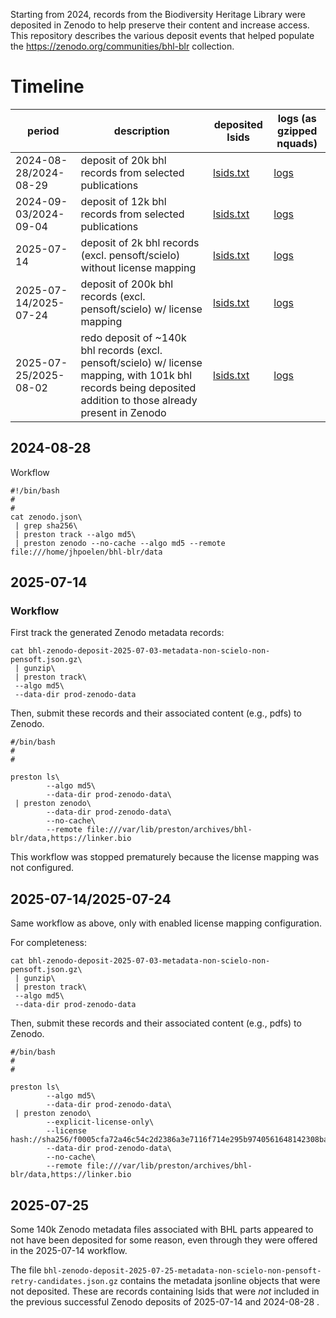 Starting from 2024, records from the Biodiversity Heritage Library were deposited in Zenodo to help preserve their content and increase access. This repository describes the various deposit events that helped populate the https://zenodo.org/communities/bhl-blr collection. 

# Timeline

period | description | deposited lsids | logs (as gzipped nquads)
--- | --- | --- | --- 
2024-08-28/2024-08-29 | deposit of 20k bhl records from selected publications | [lsids.txt](bhl-zenodo-deposit-2024-08-28-lsids.txt) | [logs](bhl-zenodo-deposit-2024-08-28.nq.gz)
2024-09-03/2024-09-04 | deposit of 12k bhl records from selected publications | [lsids.txt](bhl-zenodo-deposit-2024-09-03-lsids.txt) | [logs](bhl-zenodo-deposit-2024-09-03.nq.gz)
2025-07-14 | deposit of 2k bhl records (excl. pensoft/scielo) without license mapping | [lsids.txt](bhl-zenodo-deposit-2025-07-14-take1-lsids.txt) | [logs](bhl-zenodo-deposit-2025-07-14-take1.nq.gz) 
2025-07-14/2025-07-24 | deposit of 200k bhl records (excl. pensoft/scielo) w/ license mapping | [lsids.txt](bhl-zenodo-deposit-2025-07-14-take2-lsids.txt) | [logs](bhl-zenodo-deposit-2025-07-14-take2.nq.gz)
2025-07-25/2025-08-02 | redo deposit of ~140k bhl records (excl. pensoft/scielo) w/ license mapping, with 101k bhl records being deposited addition to those already present in Zenodo | [lsids.txt](bhl-zenodo-deposit-2025-07-25-lsids.txt) | [logs](bhl-zenodo-deposit-2025-07-25.nq.gz)

## 2024-08-28

Workflow 

```
#!/bin/bash
#
#
cat zenodo.json\
 | grep sha256\
 | preston track --algo md5\
 | preston zenodo --no-cache --algo md5 --remote file:///home/jhpoelen/bhl-blr/data
```

## 2025-07-14 

### Workflow

First track the generated Zenodo metadata records:

```
cat bhl-zenodo-deposit-2025-07-03-metadata-non-scielo-non-pensoft.json.gz\
 | gunzip\
 | preston track\
 --algo md5\
 --data-dir prod-zenodo-data
```

Then, submit these records and their associated content (e.g., pdfs) to Zenodo.

```
#/bin/bash
#
#

preston ls\
       	--algo md5\
       	--data-dir prod-zenodo-data\
 | preston zenodo\
        --data-dir prod-zenodo-data\
       	--no-cache\
       	--remote file:///var/lib/preston/archives/bhl-blr/data,https://linker.bio
```

This workflow was stopped prematurely because the license mapping was not configured.

## 2025-07-14/2025-07-24

Same workflow as above, only with enabled license mapping configuration. 

For completeness:

```
cat bhl-zenodo-deposit-2025-07-03-metadata-non-scielo-non-pensoft.json.gz\
 | gunzip\
 | preston track\
 --algo md5\
 --data-dir prod-zenodo-data
```

Then, submit these records and their associated content (e.g., pdfs) to Zenodo.

```
#/bin/bash
#
#

preston ls\
       	--algo md5\
       	--data-dir prod-zenodo-data\
 | preston zenodo\
        --explicit-license-only\
       	--license hash://sha256/f0005cfa72a46c54c2d2386a3e7116f714e295b9740561648142308ba32ed1b7\
        --data-dir prod-zenodo-data\
       	--no-cache\
       	--remote file:///var/lib/preston/archives/bhl-blr/data,https://linker.bio
```

## 2025-07-25

Some 140k Zenodo metadata files associated with BHL parts appeared to not have been deposited for some reason, even through they were offered in the 2025-07-14 workflow.

The file ```bhl-zenodo-deposit-2025-07-25-metadata-non-scielo-non-pensoft-retry-candidates.json.gz``` contains the metadata jsonline objects that were not deposited. These are records containing lsids that were *not* included in the previous successful Zenodo deposits of 2025-07-14 and 2024-08-28 .
 
